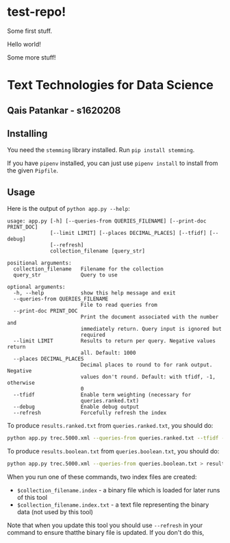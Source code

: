 # test-repo!

Some first stuff.

Hello world!

Some more stuff!


# Text Technologies for Data Science
## Qais Patankar - s1620208

## Installing

You need the `stemming` library installed. Run `pip install stemming`.

If you have `pipenv` installed, you can just use `pipenv install` to install from the given `Pipfile`.

## Usage

Here is the output of `python app.py --help`:

```
usage: app.py [-h] [--queries-from QUERIES_FILENAME] [--print-doc PRINT_DOC]
              [--limit LIMIT] [--places DECIMAL_PLACES] [--tfidf] [--debug]
              [--refresh]
              collection_filename [query_str]

positional arguments:
  collection_filename   Filename for the collection
  query_str             Query to use

optional arguments:
  -h, --help            show this help message and exit
  --queries-from QUERIES_FILENAME
                        File to read queries from
  --print-doc PRINT_DOC
                        Print the document associated with the number and
                        immediately return. Query input is ignored but
                        required
  --limit LIMIT         Results to return per query. Negative values return
                        all. Default: 1000
  --places DECIMAL_PLACES
                        Decimal places to round to for rank output. Negative
                        values don't round. Default: with tfidf, -1, otherwise
                        0
  --tfidf               Enable term weighting (necessary for
                        queries.ranked.txt)
  --debug               Enable debug output
  --refresh             Forcefully refresh the index
```

To produce `results.ranked.txt` from `queries.ranked.txt`, you should do:

```bash
python app.py trec.5000.xml --queries-from queries.ranked.txt --tfidf --places 4 > results.ranked.txt
```

To produce `results.boolean.txt` from `queries.boolean.txt`, you should do:

```bash
python app.py trec.5000.xml --queries-from queries.boolean.txt > results.boolean.txt
```

When you run one of these commands, two index files are created:

- `$collection_filename.index` - a binary file which is loaded for later runs of this tool
- `$collection_filename.index.txt` - a text file representing the binary data (not used by this tool)

Note that when you update this tool you 
should use `--refresh` in your command to ensure thatthe binary file is updated. If you don't do this, 
